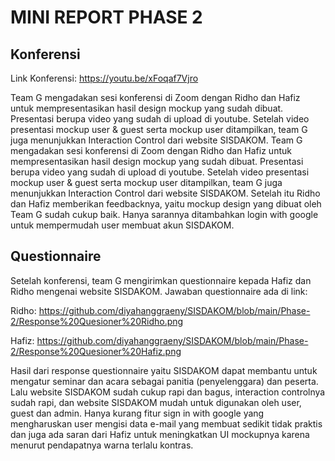 # MINI REPORT PHASE 2

## Konferensi

Link Konferensi: https://youtu.be/xFoqaf7Vjro

Team G mengadakan sesi konferensi di Zoom dengan Ridho dan Hafiz untuk mempresentasikan hasil design mockup yang sudah dibuat. Presentasi berupa video yang sudah di upload di youtube. Setelah video presentasi mockup user & guest serta mockup user ditampilkan, team G juga menunjukkan Interaction Control dari website SISDAKOM. Team G mengadakan sesi konferensi di Zoom dengan Ridho dan Hafiz untuk mempresentasikan hasil design mockup yang sudah dibuat. Presentasi berupa video yang sudah di upload di youtube. Setelah video presentasi mockup user & guest serta mockup user ditampilkan, team G juga menunjukkan Interaction Control dari website SISDAKOM. Setelah itu Ridho dan Hafiz memberikan feedbacknya, yaitu mockup design yang dibuat oleh Team G sudah cukup baik. Hanya sarannya ditambahkan login with google untuk mempermudah user membuat akun SISDAKOM.


## Questionnaire

Setelah konferensi, team G mengirimkan questionnaire kepada Hafiz dan Ridho mengenai website SISDAKOM. Jawaban questionnaire ada di link:

Ridho: https://github.com/diyahanggraeny/SISDAKOM/blob/main/Phase-2/Response%20Quesioner%20Ridho.png

Hafiz: https://github.com/diyahanggraeny/SISDAKOM/blob/main/Phase-2/Response%20Quesioner%20Hafiz.png

Hasil dari response questionnaire yaitu SISDAKOM dapat membantu untuk mengatur seminar dan acara sebagai panitia (penyelenggara) dan peserta. Lalu website SISDAKOM sudah cukup rapi dan bagus, interaction controlnya sudah rapi, dan website SISDAKOM mudah untuk digunakan oleh user, guest dan admin. Hanya kurang fitur sign in with google yang mengharuskan user mengisi data e-mail yang membuat sedikit tidak praktis dan juga ada saran dari Hafiz untuk meningkatkan UI mockupnya karena menurut pendapatnya warna terlalu kontras.
